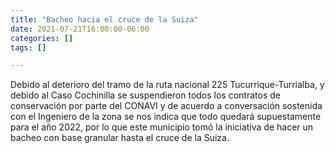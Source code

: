 ```yaml
---
title: "Bacheo hacia el cruce de la Suiza"
date: 2021-07-21T16:00:00-06:00
categories: []
tags: []

---
```

Debido al deterioro del tramo de la ruta nacional 225 Tucurrique-Turrialba, y debido al Caso Cochinilla se suspendieron todos los contratos de conservación por parte del CONAVI y de acuerdo a conversación sostenida con el Ingeniero de la zona se nos indica que todo quedará supuestamente para el año 2022, por lo que este municipio tomó la iniciativa de hacer un bacheo con base granular hasta el cruce de la Suiza.